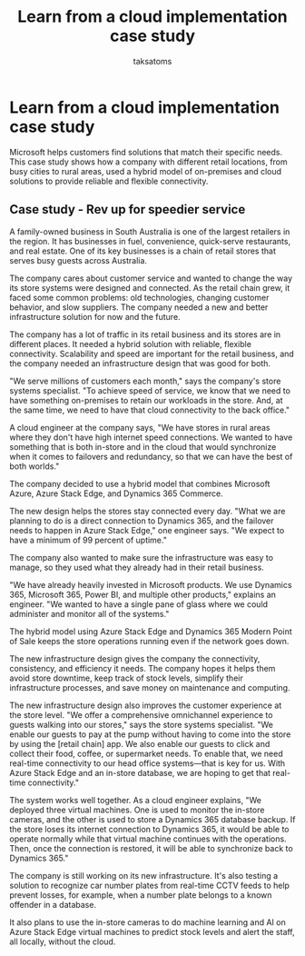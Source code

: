 ﻿---
title: Learn from a cloud implementation case study
description: Learn how a company with retail locations across Australia used a hybrid model of on-premises and cloud solutions to improve its connectivity and customer service.
author: taksatoms
ms.author: tsato
ms.date: 01/11/2024
ms.topic: conceptual
ms.custom:
  - ai-seo-date: 01/11/2024
  - ai-gen-docs-bap
  - ai-gen-title
  - ai-gen-desc
content_well_notification: AI-contribution
---

# Learn from a cloud implementation case study

Microsoft helps customers find solutions that match their specific needs. This case study shows how a company with different retail locations, from busy cities to rural areas, used a hybrid model of on-premises and cloud solutions to provide reliable and flexible connectivity.

## Case study - Rev up for speedier service

A family-owned business in South Australia is one of the largest retailers in the region. It has businesses in fuel, convenience, quick-serve restaurants, and real estate. One of its key businesses is a chain of retail stores that serves busy guests across Australia.

The company cares about customer service and wanted to change the way its store systems were designed and connected. As the retail chain grew, it faced some common problems: old technologies, changing customer behavior, and slow suppliers. The company needed a new and better infrastructure solution for now and the future.

The company has a lot of traffic in its retail business and its stores are in different places. It needed a hybrid solution with reliable, flexible connectivity. Scalability and speed are important for the retail business, and the company needed an infrastructure design that was good for both.

"We serve millions of customers each month," says the company's store systems specialist. "To achieve speed of service, we know that we need to have something on-premises to retain our workloads in the store. And, at the same time, we need to have that cloud connectivity to the back office."

A cloud engineer at the company says, "We have stores in rural areas where they don't have high internet speed connections. We wanted to have something that is both in-store and in the cloud that would synchronize when it comes to failovers and redundancy, so that we can have the best of both worlds."

The company decided to use a hybrid model that combines Microsoft Azure, Azure Stack Edge, and Dynamics 365 Commerce.

The new design helps the stores stay connected every day. "What we are planning to do is a direct connection to Dynamics 365, and the failover needs to happen in Azure Stack Edge," one engineer says. "We expect to have a minimum of 99 percent of uptime."

The company also wanted to make sure the infrastructure was easy to manage, so they used what they already had in their retail business.

"We have already heavily invested in Microsoft products. We use Dynamics 365, Microsoft 365, Power BI, and multiple other products," explains an engineer. "We wanted to have a single pane of glass where we could administer and monitor all of the systems."

The hybrid model using Azure Stack Edge and Dynamics 365 Modern Point of Sale keeps the store operations running even if the network goes down.

The new infrastructure design gives the company the connectivity, consistency, and efficiency it needs. The company hopes it helps them avoid store downtime, keep track of stock levels, simplify their infrastructure processes, and save money on maintenance and computing.

The new infrastructure design also improves the customer experience at the store level. "We offer a comprehensive omnichannel experience to guests walking into our stores," says the store systems specialist. "We enable our guests to pay at the pump without having to come into the store by using the \[retail chain\] app. We also enable our guests to click and collect their food, coffee, or supermarket needs. To enable that, we need real-time connectivity to our head office systems&mdash;that is key for us. With Azure Stack Edge and an in-store database, we are hoping to get that real-time connectivity."

The system works well together. As a cloud engineer explains, "We deployed three virtual machines. One is used to monitor the in-store cameras, and the other is used to store a Dynamics 365 database backup. If the store loses its internet connection to Dynamics 365, it would be able to operate normally while that virtual machine continues with the operations. Then, once the connection is restored, it will be able to synchronize back to Dynamics 365."

The company is still working on its new infrastructure. It's also testing a solution to recognize car number plates from real-time CCTV feeds to help prevent losses, for example, when a number plate belongs to a known offender in a database.

It also plans to use the in-store cameras to do machine learning and AI on Azure Stack Edge virtual machines to predict stock levels and alert the staff, all locally, without the cloud.
